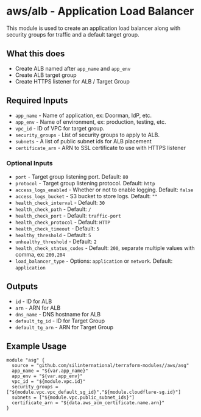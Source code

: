 # aws/alb - Application Load Balancer
This module is used to create an application load balancer along with security
groups for traffic and a default target group.

## What this does

 - Create ALB named after `app_name` and `app_env`
 - Create ALB target group
 - Create HTTPS listener for ALB / Target Group

## Required Inputs

 - `app_name` - Name of application, ex: Doorman, IdP, etc.
 - `app_env` - Name of environment, ex: production, testing, etc.
 - `vpc_id` - ID of VPC for target group.
 - `security_groups` - List of security groups to apply to ALB.
 - `subnets` - A list of public subnet ids for ALB placement
 - `certificate_arn` - ARN to SSL certificate to use with HTTPS listener

### Optional Inputs
 - `port` - Target group listening port. Default: `80`
 - `protocol` - Target group listening protocol. Default: `http`
 - `access_logs_enabled` - Whether or not to enable logging. Default: `false`
 - `access_logs_bucket` - S3 bucket to store logs. Default: `""`
 - `health_check_interval` - Default: `30`
 - `health_check_path` - Default: `/`
 - `health_check_port` - Default: `traffic-port`
 - `health_check_protocol` - Default: `HTTP`
 - `health_check_timeout` - Default: `5`
 - `healthy_threshold` - Default: `5`
 - `unhealthy_threshold` - Default: `2`
 - `health_check_status_codes` - Default: `200`, separate multiple values with comma, ex: `200,204`
 - `load_balancer_type` - Options: `application` or `network`. Default: `application`

## Outputs

 - `id` - ID for ALB
 - `arn` - ARN for ALB
 - `dns_name` - DNS hostname for ALB
 - `default_tg_id` - ID for Target Group
 - `default_tg_arn` - ARN for Target Group

## Example Usage

```hcl
module "asg" {
  source = "github.com/silinternational/terraform-modules//aws/asg"
  app_name = "${var.app_name}"
  app_env = "${var.app_env}"
  vpc_id = "${module.vpc.id}"
  security_groups = ["${module.vpc.vpc_default_sg_id}","${module.cloudflare-sg.id}"]
  subnets = ["${module.vpc.public_subnet_ids}"]
  certificate_arn = "${data.aws_acm_certificate.name.arn}"
}
```
